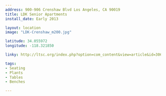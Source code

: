 ```yaml
---
address: 900-906 Crenshaw Blvd Los Angeles, CA 90019
title: LDK Senior Apartments
install_date: Early 2013

layout: location
image: "LDK-Crenshaw_m200.jpg"

latitude: 34.055972
longitude: -118.321850

linky: http://ltsc.org/index.php?option=com_content&view=article&id=306

tags:	
- Seating
- Plants
- Tables
- Benches

---
```

